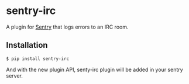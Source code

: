 # sentry-irc
A plugin for [Sentry](https://www.getsentry.com/) that logs errors to an IRC room.
## Installation
`$ pip install sentry-irc`

And with the new plugin API, senty-irc plugin will be added in your sentry server.

